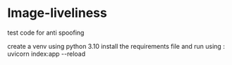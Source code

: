 # Image-liveliness
test code for anti spoofing

create a venv using python 3.10
install the requirements file and run using : uvicorn index:app --reload
